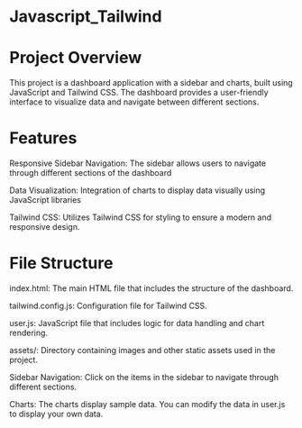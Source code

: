 # Javascript_Tailwind
# Project Overview
This project is a dashboard application with a sidebar and charts, built using JavaScript and Tailwind CSS. The dashboard provides a user-friendly interface to visualize data and navigate between different sections.

# Features
Responsive Sidebar Navigation: The sidebar allows users to navigate through different sections of the dashboard

Data Visualization: Integration of charts to display data visually using JavaScript libraries

Tailwind CSS: Utilizes Tailwind CSS for styling to ensure a modern and responsive design.

# File Structure
index.html: The main HTML file that includes the structure of the dashboard.

tailwind.config.js: Configuration file for Tailwind CSS.

user.js: JavaScript file that includes logic for data handling and chart rendering.

assets/: Directory containing images and other static assets used in the project.


Sidebar Navigation: Click on the items in the sidebar to navigate through different sections.

Charts: The charts display sample data. You can modify the data in user.js to display your own data.



